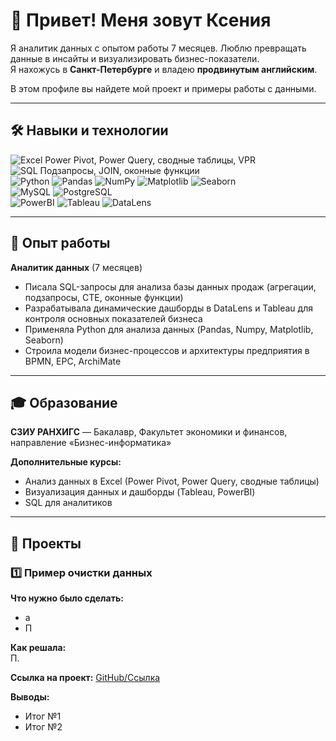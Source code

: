 # 👋 Привет! Меня зовут Ксения

Я аналитик данных с опытом работы 7 месяцев. Люблю превращать данные в инсайты и визуализировать бизнес-показатели.  
Я нахожусь в **Санкт-Петербурге** и владею **продвинутым английским**.  

В этом профиле вы найдете мой проект и примеры работы с данными.  

---

## 🛠 Навыки и технологии


![Excel](https://img.shields.io/badge/Excel-217346?style=for-the-badge&logo=microsoft-excel) Power Pivot, Power Query, сводные таблицы, VPR  
![SQL](https://img.shields.io/badge/SQL-00758F?style=for-the-badge&logo=postgresql) Подзапросы, JOIN, оконные функции  
![Python](https://img.shields.io/badge/Python-3776AB?style=for-the-badge&logo=python) ![Pandas](https://img.shields.io/badge/Pandas-150458?style=for-the-badge&logo=pandas) ![NumPy](https://img.shields.io/badge/NumPy-013243?style=for-the-badge&logo=numpy) ![Matplotlib](https://img.shields.io/badge/Matplotlib-F58025?style=for-the-badge&logo=matplotlib) ![Seaborn](https://img.shields.io/badge/Seaborn-4C72B0?style=for-the-badge)  
![MySQL](https://img.shields.io/badge/MySQL-4479A1?style=for-the-badge&logo=mysql) ![PostgreSQL](https://img.shields.io/badge/PostgreSQL-316192?style=for-the-badge&logo=postgresql)  
![PowerBI](https://img.shields.io/badge/PowerBI-F2C811?style=for-the-badge&logo=power-bi) ![Tableau](https://img.shields.io/badge/Tableau-E97627?style=for-the-badge&logo=tableau) ![DataLens](https://img.shields.io/badge/DataLens-1F77B4?style=for-the-badge)

---

## 💼 Опыт работы

**Аналитик данных** (7 месяцев)  
- Писала SQL-запросы для анализа базы данных продаж (агрегации, подзапросы, CTE, оконные функции)  
- Разрабатывала динамические дашборды в DataLens и Tableau для контроля основных показателей бизнеса  
- Применяла Python для анализа данных (Pandas, Numpy, Matplotlib, Seaborn)  
- Строила модели бизнес-процессов и архитектуры предприятия в BPMN, EPC, ArchiMate  

---

## 🎓 Образование

**СЗИУ РАНХИГС** — Бакалавр, Факультет экономики и финансов, направление «Бизнес-информатика»  

**Дополнительные курсы:**  
- Анализ данных в Excel (Power Pivot, Power Query, сводные таблицы)  
- Визуализация данных и дашборды (Tableau, PowerBI)  
- SQL для аналитиков  

---

## 📂 Проекты

### 1️⃣ Пример очистки данных 
**Что нужно было сделать:**  
- а  
- П 

**Как решала:**  
П.  

**Ссылка на проект:** [GitHub/Ссылка](#)  

**Выводы:**  
- Итог №1  
- Итог №2  


